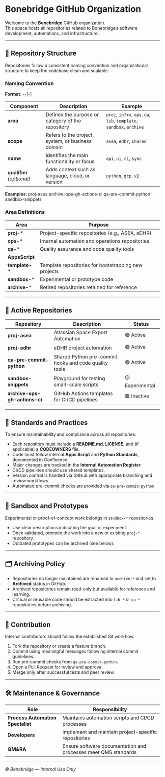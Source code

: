 # Bonebridge GitHub Organization

Welcome to the **Bonebridge** GitHub organization.  
This space hosts all repositories related to Bonebridge’s software development, automations, and infrastructure.

---

## 📁 Repository Structure

Repositories follow a consistent naming convention and organizational structure to keep the codebase clean and scalable.

### Naming Convention

**Format:**
<area>-<scope>-<name>[-<qualifier>]


| Component | Description | Example |
|------------|-------------|----------|
| **area** | Defines the purpose or category of the repository | `proj`, `infra`, `ops`, `qa`, `lib`, `template`, `sandbox`, `archive` |
| **scope** | Refers to the project, system, or business domain | `asea`, `edhr`, `shared` |
| **name** | Identifies the main functionality or focus | `api`, `ui`, `ci`, `sync` |
| **qualifier** *(optional)* | Adds context such as language, cloud, or version | `python`, `gcp`, `v2` |

**Examples:**
proj-asea
archive-ops-gh-actions-ci
qa-pre-commit-python
sandbox-snippets


### Area Definitions

| Area | Purpose |
|------|----------|
| **proj-*** | Project-specific repositories (e.g., ASEA, eDHR) |
| **ops-*** | Internal automation and operations repositories |
| **qa-*** | Quality assurance and code quality tools |
| **AppsScript** |
| **template-*** | Template repositories for bootstrapping new projects |
| **sandbox-*** | Experimental or prototype code |
| **archive-*** | Retired repositories retained for reference |

---

## 🧭 Active Repositories

| Repository | Description | Status |
|-------------|-------------|---------|
| **proj-asea** | Atlassian Space Export Automation | 🟢 Active |
| **proj-edhr** | eDHR project automation | 🟢 Active |
| **qa-pre-commit-python** | Shared Python pre-commit hooks and code quality tools | 🟢 Active |
| **sandbox-snippets** | Playground for testing small-scale scripts | 🟡 Experimental |
| **archive-ops-gh-actions-ci** | GitHub Actions templates for CI/CD pipelines | 🟥 Inactive |

---

## 🧱 Standards and Practices

To ensure maintainability and compliance across all repositories:

- Each repository must include a **README.md**, **LICENSE**, and (if applicable) a **CODEOWNERS** file.  
- Code must follow internal **Apps Script** and **Python Standards**, documented in Confluence.  
- Major changes are tracked in the **Internal Automation Register**.  
- CI/CD pipelines should use shared templates. 
- Version control is handled via GitHub with appropriate branching and review workflows.  
- Automated pre-commit checks are provided via `qa-pre-commit-python`.

---

## 🧪 Sandbox and Prototypes

Experimental or proof-of-concept work belongs in `sandbox-*` repositories.

- Use clear descriptions indicating the goal or experiment.
- Once validated, promote the work into a new or existing `proj-*` repository.
- Outdated prototypes can be archived (see below).

---

## 🗂️ Archiving Policy

- Repositories no longer maintained are renamed to `archive-*` and set to **Archived** status in GitHub.  
- Archived repositories remain read-only but available for reference and learning.  
- Critical or reusable code should be extracted into `lib-*` or `qa-*` repositories before archiving.

---

## 🤝 Contribution

Internal contributors should follow the established Git workflow:

1. Fork the repository or create a feature branch.
2. Commit using meaningful messages following internal commit guidelines.
3. Run pre-commit checks from `qa-pre-commit-python`.
4. Open a Pull Request for review and approval.
5. Merge only after successful tests and peer review.

---

## 🛠️ Maintenance & Governance

| Role | Responsibility |
|------|----------------|
| **Process Automation Specialist** | Maintains automation scripts and CI/CD processes |
| **Developers** | Implement and maintain project-specific repositories |
| **QM&RA** | Ensure software documentation and processes meet QMS standards |

---

*© Bonebridge — Internal Use Only*
